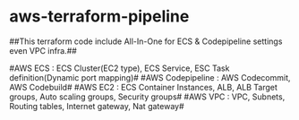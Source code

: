 # aws-terraform-pipeline
##This terraform code include All-In-One for ECS & Codepipeline settings even VPC infra.##

#AWS ECS : ECS Cluster(EC2 type), ECS Service, ESC Task definition(Dynamic port mapping)#
#AWS Codepipeline : AWS Codecommit, AWS Codebuild#
#AWS EC2 : ECS Container Instances, ALB, ALB Target groups, Auto scaling groups, Security groups#
#AWS VPC : VPC, Subnets, Routing tables, Internet gateway, Nat gateway#